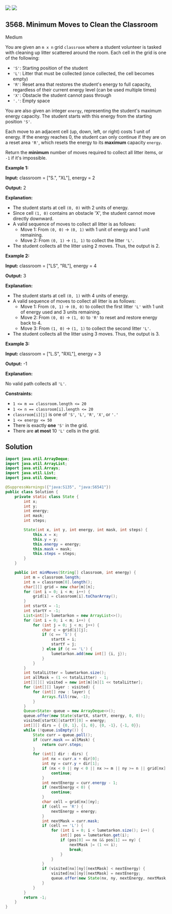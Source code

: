 [![](https://img.shields.io/github/stars/javadev/LeetCode-in-Java?label=Stars&style=flat-square)](https://github.com/javadev/LeetCode-in-Java)
[![](https://img.shields.io/github/forks/javadev/LeetCode-in-Java?label=Fork%20me%20on%20GitHub%20&style=flat-square)](https://github.com/javadev/LeetCode-in-Java/fork)

## 3568\. Minimum Moves to Clean the Classroom

Medium

You are given an `m x n` grid `classroom` where a student volunteer is tasked with cleaning up litter scattered around the room. Each cell in the grid is one of the following:

*   `'S'`: Starting position of the student
*   `'L'`: Litter that must be collected (once collected, the cell becomes empty)
*   `'R'`: Reset area that restores the student's energy to full capacity, regardless of their current energy level (can be used multiple times)
*   `'X'`: Obstacle the student cannot pass through
*   `'.'`: Empty space

You are also given an integer `energy`, representing the student's maximum energy capacity. The student starts with this energy from the starting position `'S'`.

Each move to an adjacent cell (up, down, left, or right) costs 1 unit of energy. If the energy reaches 0, the student can only continue if they are on a reset area `'R'`, which resets the energy to its **maximum** capacity `energy`.

Return the **minimum** number of moves required to collect all litter items, or `-1` if it's impossible.

**Example 1:**

**Input:** classroom = ["S.", "XL"], energy = 2

**Output:** 2

**Explanation:**

*   The student starts at cell `(0, 0)` with 2 units of energy.
*   Since cell `(1, 0)` contains an obstacle 'X', the student cannot move directly downward.
*   A valid sequence of moves to collect all litter is as follows:
    *   Move 1: From `(0, 0)` → `(0, 1)` with 1 unit of energy and 1 unit remaining.
    *   Move 2: From `(0, 1)` → `(1, 1)` to collect the litter `'L'`.
*   The student collects all the litter using 2 moves. Thus, the output is 2.

**Example 2:**

**Input:** classroom = ["LS", "RL"], energy = 4

**Output:** 3

**Explanation:**

*   The student starts at cell `(0, 1)` with 4 units of energy.
*   A valid sequence of moves to collect all litter is as follows:
    *   Move 1: From `(0, 1)` → `(0, 0)` to collect the first litter `'L'` with 1 unit of energy used and 3 units remaining.
    *   Move 2: From `(0, 0)` → `(1, 0)` to `'R'` to reset and restore energy back to 4.
    *   Move 3: From `(1, 0)` → `(1, 1)` to collect the second litter `'L'`.
*   The student collects all the litter using 3 moves. Thus, the output is 3.

**Example 3:**

**Input:** classroom = ["L.S", "RXL"], energy = 3

**Output:** \-1

**Explanation:**

No valid path collects all `'L'`.

**Constraints:**

*   `1 <= m == classroom.length <= 20`
*   `1 <= n == classroom[i].length <= 20`
*   `classroom[i][j]` is one of `'S'`, `'L'`, `'R'`, `'X'`, or `'.'`
*   `1 <= energy <= 50`
*   There is exactly **one** `'S'` in the grid.
*   There are **at most** 10 `'L'` cells in the grid.

## Solution

```java
import java.util.ArrayDeque;
import java.util.ArrayList;
import java.util.Arrays;
import java.util.List;
import java.util.Queue;

@SuppressWarnings({"java:S135", "java:S6541"})
public class Solution {
    private static class State {
        int x;
        int y;
        int energy;
        int mask;
        int steps;

        State(int x, int y, int energy, int mask, int steps) {
            this.x = x;
            this.y = y;
            this.energy = energy;
            this.mask = mask;
            this.steps = steps;
        }
    }

    public int minMoves(String[] classroom, int energy) {
        int m = classroom.length;
        int n = classroom[0].length();
        char[][] grid = new char[m][n];
        for (int i = 0; i < m; i++) {
            grid[i] = classroom[i].toCharArray();
        }
        int startX = -1;
        int startY = -1;
        List<int[]> lumetarkon = new ArrayList<>();
        for (int i = 0; i < m; i++) {
            for (int j = 0; j < n; j++) {
                char c = grid[i][j];
                if (c == 'S') {
                    startX = i;
                    startY = j;
                } else if (c == 'L') {
                    lumetarkon.add(new int[] {i, j});
                }
            }
        }
        int totalLitter = lumetarkon.size();
        int allMask = (1 << totalLitter) - 1;
        int[][][] visited = new int[m][n][1 << totalLitter];
        for (int[][] layer : visited) {
            for (int[] row : layer) {
                Arrays.fill(row, -1);
            }
        }
        Queue<State> queue = new ArrayDeque<>();
        queue.offer(new State(startX, startY, energy, 0, 0));
        visited[startX][startY][0] = energy;
        int[][] dirs = { {0, 1}, {1, 0}, {0, -1}, {-1, 0}};
        while (!queue.isEmpty()) {
            State curr = queue.poll();
            if (curr.mask == allMask) {
                return curr.steps;
            }
            for (int[] dir : dirs) {
                int nx = curr.x + dir[0];
                int ny = curr.y + dir[1];
                if (nx < 0 || ny < 0 || nx >= m || ny >= n || grid[nx][ny] == 'X') {
                    continue;
                }
                int nextEnergy = curr.energy - 1;
                if (nextEnergy < 0) {
                    continue;
                }
                char cell = grid[nx][ny];
                if (cell == 'R') {
                    nextEnergy = energy;
                }
                int nextMask = curr.mask;
                if (cell == 'L') {
                    for (int i = 0; i < lumetarkon.size(); i++) {
                        int[] pos = lumetarkon.get(i);
                        if (pos[0] == nx && pos[1] == ny) {
                            nextMask |= (1 << i);
                            break;
                        }
                    }
                }
                if (visited[nx][ny][nextMask] < nextEnergy) {
                    visited[nx][ny][nextMask] = nextEnergy;
                    queue.offer(new State(nx, ny, nextEnergy, nextMask, curr.steps + 1));
                }
            }
        }
        return -1;
    }
}
```